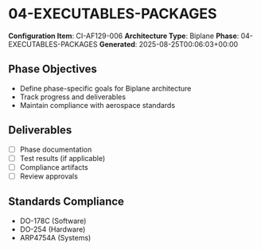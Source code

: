 # 04-EXECUTABLES-PACKAGES

**Configuration Item**: CI-AF129-006
**Architecture Type**: Biplane
**Phase**: 04-EXECUTABLES-PACKAGES
**Generated**: 2025-08-25T00:06:03+00:00

## Phase Objectives
- Define phase-specific goals for Biplane architecture
- Track progress and deliverables
- Maintain compliance with aerospace standards

## Deliverables
- [ ] Phase documentation
- [ ] Test results (if applicable)
- [ ] Compliance artifacts
- [ ] Review approvals

## Standards Compliance
- DO-178C (Software)
- DO-254 (Hardware)
- ARP4754A (Systems)
